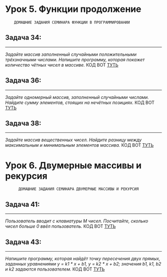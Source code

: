 # Урок 5. Функции продолжение

        ДОМАШНИЕ ЗАДАНИЯ СЕМИНАРА ФУНКЦИИ В ПРОГРАММИРОВАНИИ

## Задача 34:
___
 *Задайте массив заполненный случайными положительными трёхзначными числами. Напишите программу, которая покажет количество чётных чисел в массиве.*
 КОД ВОТ [ТУТЬ](/34/Program.cs)



## Задача 36: 
___
*Задайте одномерный массив, заполненный случайными числами. Найдите сумму элементов, стоящих на нечётных позициях.*
 КОД ВОТ [ТУТЬ](/36/Program.cs)



## Задача 38: 
___
 *Задайте массив вещественных чисел. Найдите разницу между максимальным и  минимальным элементов массива.*
КОД ВОТ [ТУТЬ](/38/Program.cs)

# Урок 6. Двумерные массивы и рекурсия
          
          ДОМАШНИЕ ЗАДАНИЯ СЕМИНАРА ДВУМЕРНЫЕ МАССИВЫ И РЕКУРСИЯ

## Задача 41: 
___
 *Пользователь вводит с клавиатуры M чисел. Посчитайте, сколько чисел больше 0 ввёл пользователь.*
КОД ВОТ [ТУТЬ](/41/Program.cs)

## Задача 43: 
___
 *Напишите программу, которая найдёт точку пересечения двух прямых, заданных уравнениями y = k1 * x + b1, y = k2 * x + b2; значения b1, k1, b2 и k2 задаются пользователем.*
КОД ВОТ [ТУТЬ](/43/Program.cs)


